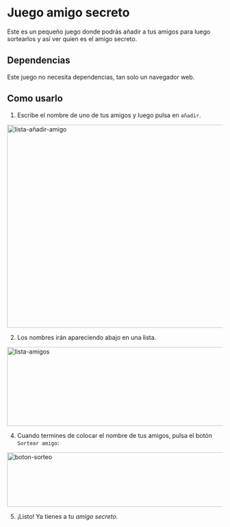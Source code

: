 # Juego amigo secreto

Este es un pequeño juego donde podrás añadir a tus amigos para luego sortearlos y así ver quien es el amigo  secreto.


## Dependencias


Este juego no necesita dependencias, tan solo un navegador web.


## Como usarlo

1. Escribe el nombre de uno de tus amigos y luego pulsa en `añadir`.

<img width="1016" height="474" alt="lista-añadir-amigo" src="https://github.com/user-attachments/assets/aa442d89-f782-4aa0-aece-1f3bddfb0f3a" />


2. Los nombres irán apareciendo abajo en una lista.

<img width="792" height="184" alt="lista-amigos" src="https://github.com/user-attachments/assets/b58e3ee9-7893-459a-94e0-36f7e144d8f4" />


4. Cuando termines de colocar el nombre de tus amigos, pulsa el botón `Sortear amigo`:

<img width="538" height="127" alt="boton-sorteo" src="https://github.com/user-attachments/assets/2f0de90c-3f19-4e9d-a925-f6f729b6801a" />

5. ¡Listo! Ya tienes a tu _amigo secreto._
